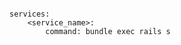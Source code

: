 <!-- usedin: [ _includes/_inlines/Deployment/common/building-your-service/building-your-service_command-v1.md] -->

```

services:
    <service_name>:
        command: bundle exec rails s

```
